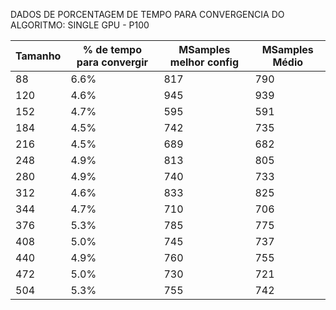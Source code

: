 DADOS DE PORCENTAGEM DE TEMPO PARA CONVERGENCIA DO ALGORITMO:
SINGLE GPU - P100

| Tamanho  | % de tempo para convergir | MSamples melhor config | MSamples Médio |
| -------- | ------------------------- | ---------------------- | -------------- |
|   88     |           6.6%            |          817           |      790       |
|   120    |           4.6%            |          945           |      939       |
|   152    |           4.7%            |          595           |      591       |
|   184    |           4.5%            |          742           |      735       |
|   216    |           4.5%            |          689           |      682       |
|   248    |           4.9%            |          813           |      805       |
|   280    |           4.9%            |          740           |      733       |
|   312    |           4.6%            |          833           |      825       |
|   344    |           4.7%            |          710           |      706       |
|   376    |           5.3%            |          785           |      775       |
|   408    |           5.0%            |          745           |      737       |
|   440    |           4.9%            |          760           |      755       |
|   472    |           5.0%            |          730           |      721       |
|   504    |           5.3%            |          755           |      742       |
